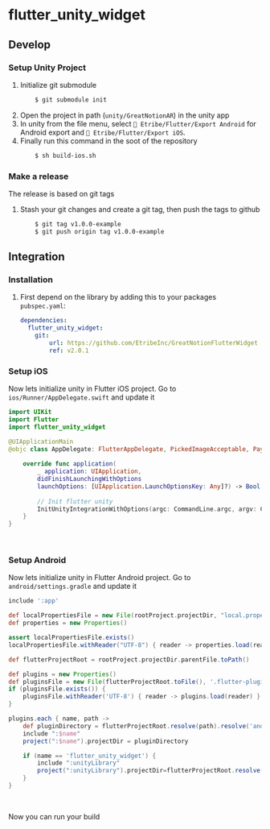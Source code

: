 # flutter_unity_widget

## Develop
### Setup Unity Project
1. Initialize git submodule
    ```bash
        $ git submodule init 
    ```
2. Open the project in path (`unity/GreatNotionAR`) in the unity app
3. In unity from the file menu, select `💚 Etribe/Flutter/Export Android` for Android export and `💚 Etribe/Flutter/Export iOS`.
4. Finally run this command in the soot of the repository
    ```bash
        $ sh build-ios.sh
    ```

### Make a release
The release is based on git tags

1. Stash your git changes and create a git tag, then push the tags to github
    ```bash
        $ git tag v1.0.0-example
        $ git push origin tag v1.0.0-example
    ```

## Integration
### Installation
 1. First depend on the library by adding this to your packages `pubspec.yaml`:

    ```yaml
    dependencies:
      flutter_unity_widget:
        git:
            url: https://github.com/EtribeInc/GreatNotionFlutterWidget
            ref: v2.0.1
    ```

### Setup iOS

Now lets initialize unity in Flutter iOS project. Go to `ios/Runner/AppDelegate.swift` and update it

```swift
import UIKit
import Flutter
import flutter_unity_widget

@UIApplicationMain
@objc class AppDelegate: FlutterAppDelegate, PickedImageAcceptable, PayTokenValidatable {
    
    override func application(
        _ application: UIApplication,
        didFinishLaunchingWithOptions
        launchOptions: [UIApplication.LaunchOptionsKey: Any]?) -> Bool {
        
        // Init flutter unity
        InitUnityIntegrationWithOptions(argc: CommandLine.argc, argv: CommandLine.unsafeArgv, launchOptions)
    }
}
```
<br />

### Setup Android

Now lets initialize unity in Flutter Android project. Go to `android/settings.gradle` and update it

```gradle
include ':app'

def localPropertiesFile = new File(rootProject.projectDir, "local.properties")
def properties = new Properties()

assert localPropertiesFile.exists()
localPropertiesFile.withReader("UTF-8") { reader -> properties.load(reader) }

def flutterProjectRoot = rootProject.projectDir.parentFile.toPath()

def plugins = new Properties()
def pluginsFile = new File(flutterProjectRoot.toFile(), '.flutter-plugins')
if (pluginsFile.exists()) {
    pluginsFile.withReader('UTF-8') { reader -> plugins.load(reader) }
}

plugins.each { name, path ->
    def pluginDirectory = flutterProjectRoot.resolve(path).resolve('android').toFile()
    include ":$name"
    project(":$name").projectDir = pluginDirectory

    if (name == 'flutter_unity_widget') {
        include ":unityLibrary"
        project(":unityLibrary").projectDir=flutterProjectRoot.resolve(path).resolve('android/unityLibrary').toFile()
    }
}
```
<br />

Now you can run your build